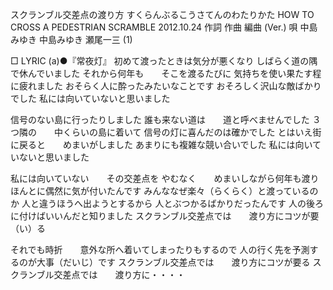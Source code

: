 スクランブル交差点の渡り方
すくらんぶるこうさてんのわたりかた
HOW TO CROSS A PEDESTRIAN SCRAMBLE
2012.10.24
作詞  作曲  編曲 (Ver.)   唄
中島みゆき   中島みゆき   瀬尾一三 (1)
 
□ LYRIC (a)●『常夜灯』
初めて渡ったときは気分が悪くなり
しばらく道の隅で休んでいました
それから何年も　　そこを渡るたびに
気持ちを使い果たす程に疲れました
おそらく人に酔ったみたいなことです
おそろしく沢山な敵ばかりでした
私には向いていないと思いました

信号のない島に行ったりしました
誰も来ない道は　　道と呼べませんでした
３つ隣の　　中くらいの島に着いて
信号の灯に喜んだのは確かでした
とはいえ街に戻ると　　めまいがしました
あまりにも複雑な競い合いでした
私には向いていないと思いました

私には向いていない　　その交差点を
やむなく　　めまいしながら何年も渡り
ほんとに偶然に気が付いたんです
みんななぜ楽々（らくらく）と渡っているのか
人と違うほうへ出ようとするから
人とぶつかるばかりだったんです
人の後ろに付けばいいんだと知りました
スクランブル交差点では　　渡り方にコツが要（い）る

それでも時折　　意外な所へ着いてしまったりもするので
人の行く先を予測するのが大事（だいじ）です
スクランブル交差点では　　渡り方にコツが要る
スクランブル交差点では　　渡り方に・・・・